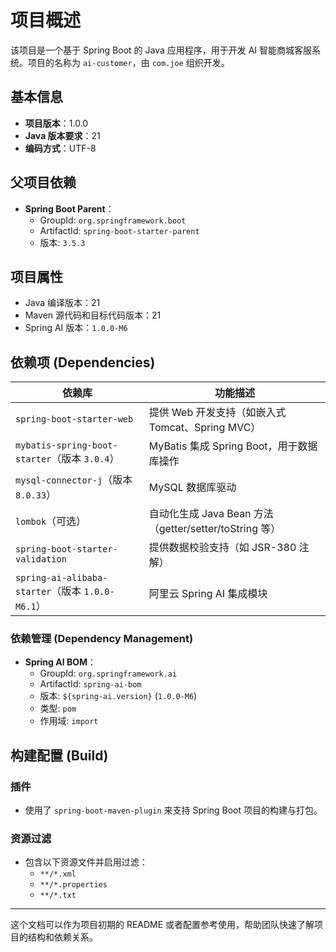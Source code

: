 
# 项目概述

该项目是一个基于 Spring Boot 的 Java 应用程序，用于开发 AI 智能商城客服系统。项目的名称为 `ai-customer`，由 `com.joe` 组织开发。

## 基本信息
- **项目版本**：1.0.0
- **Java 版本要求**：21
- **编码方式**：UTF-8

## 父项目依赖
- **Spring Boot Parent**：
  - GroupId: `org.springframework.boot`
  - ArtifactId: `spring-boot-starter-parent`
  - 版本: `3.5.3`

## 项目属性
- Java 编译版本：21
- Maven 源代码和目标代码版本：21
- Spring AI 版本：`1.0.0-M6`

## 依赖项 (Dependencies)

| 依赖库 | 功能描述 |
|--------|----------|
| `spring-boot-starter-web` | 提供 Web 开发支持（如嵌入式 Tomcat、Spring MVC） |
| `mybatis-spring-boot-starter`（版本 `3.0.4`） | MyBatis 集成 Spring Boot，用于数据库操作 |
| `mysql-connector-j`（版本 `8.0.33`） | MySQL 数据库驱动 |
| `lombok`（可选） | 自动化生成 Java Bean 方法（getter/setter/toString 等） |
| `spring-boot-starter-validation` | 提供数据校验支持（如 JSR-380 注解） |
| `spring-ai-alibaba-starter`（版本 `1.0.0-M6.1`） | 阿里云 Spring AI 集成模块 |

### 依赖管理 (Dependency Management)
- **Spring AI BOM**：
  - GroupId: `org.springframework.ai`
  - ArtifactId: `spring-ai-bom`
  - 版本: `${spring-ai.version}` (`1.0.0-M6`)
  - 类型: `pom`
  - 作用域: `import`

## 构建配置 (Build)
### 插件
- 使用了 `spring-boot-maven-plugin` 来支持 Spring Boot 项目的构建与打包。

### 资源过滤
- 包含以下资源文件并启用过滤：
  - `**/*.xml`
  - `**/*.properties`
  - `**/*.txt`

---

这个文档可以作为项目初期的 README 或者配置参考使用，帮助团队快速了解项目的结构和依赖关系。
